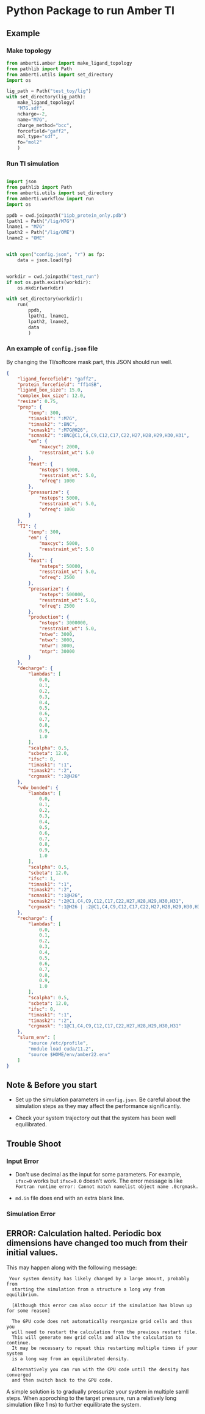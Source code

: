 # Python Package to run Amber TI

## Example

### Make topology

```python
from amberti.amber import make_ligand_topology
from pathlib import Path
from amberti.utils import set_directory
import os

lig_path = Path("test_toy/lig")
with set_directory(lig_path):
    make_ligand_topology(
    "M7G.sdf", 
    ncharge=-2, 
    name="M7G", 
    charge_method="bcc", 
    forcefield="gaff2", 
    mol_type="sdf", 
    fo="mol2"
    )
```

### Run TI simulation

```python

import json
from pathlib import Path
from amberti.utils import set_directory
from amberti.workflow import run
import os

ppdb = cwd.joinpath("1ipb_protein_only.pdb")
lpath1 = Path("/lig/M7G")
lname1 = "M7G"
lpath2 = Path("/lig/OME")
lname2 = "OME"


with open("config.json", "r") as fp:
    data = json.load(fp)


workdir = cwd.joinpath("test_run")
if not os.path.exists(workdir):
    os.mkdir(workdir)

with set_directory(workdir):
    run(
        ppdb, 
        lpath1, lname1, 
        lpath2, lname2,
        data
        )
```

### An example of `config.json` file

By changing the TI/softcore mask part, this JSON should run well.

```JSON
{
    "ligand_forcefield": "gaff2",
    "protein_forcefield": "ff14SB",
    "ligand_box_size": 15.0,
    "complex_box_size": 12.0,
    "resize": 0.75,
    "prep": {
        "temp": 300,
        "timask1": ":M7G",
        "timask2": ":BNC",
        "scmask1": ":M7G@H26",
        "scmask2": ":BNC@C1,C4,C9,C12,C17,C22,H27,H28,H29,H30,H31",
        "em": {
            "maxcyc": 2000,
            "resstraint_wt": 5.0
        },
        "heat": {
            "nsteps": 5000,
            "resstraint_wt": 5.0,
            "ofreq": 1000
        },
        "pressurize": {
            "nsteps": 5000,
            "resstraint_wt": 5.0,
            "ofreq": 1000
        }
    },
    "TI": {
        "temp": 300,
        "em": {
            "maxcyc": 5000,
            "resstraint_wt": 5.0
        },
        "heat": {
            "nsteps": 50000,
            "resstraint_wt": 5.0,
            "ofreq": 2500
        },
        "pressurize": {
            "nsteps": 500000,
            "resstraint_wt": 5.0,
            "ofreq": 2500
        },
        "production": {
            "nsteps": 3000000,
            "resstraint_wt": 5.0,
            "ntwe": 3000,
            "ntwx": 3000,
            "ntwr": 3000,
            "ntpr": 30000
        }
    },
    "decharge": {
        "lambdas": [
            0.0,
            0.1,
            0.2,
            0.3,
            0.4,
            0.5,
            0.6,
            0.7,
            0.8,
            0.9,
            1.0
        ],
        "scalpha": 0.5,
        "scbeta": 12.0,
        "ifsc": 0,
        "timask1": ":1",
        "timask2": ":2",
        "crgmask": ":2@H26"
    },
    "vdw_bonded": {
        "lambdas": [
            0.0,
            0.1,
            0.2,
            0.3,
            0.4,
            0.5,
            0.6,
            0.7,
            0.8,
            0.9,
            1.0
        ],
        "scalpha": 0.5,
        "scbeta": 12.0,
        "ifsc": 1,
        "timask1": ":1",
        "timask2": ":2",
        "scmask1": ":1@H26",
        "scmask2": ":2@C1,C4,C9,C12,C17,C22,H27,H28,H29,H30,H31",
        "crgmask": ":1@H26 | :2@C1,C4,C9,C12,C17,C22,H27,H28,H29,H30,H31"
    },
    "recharge": {
        "lambdas": [
            0.0,
            0.1,
            0.2,
            0.3,
            0.4,
            0.5,
            0.6,
            0.7,
            0.8,
            0.9,
            1.0
        ],
        "scalpha": 0.5,
        "scbeta": 12.0,
        "ifsc": 0,
        "timask1": ":1",
        "timask2": ":2",
        "crgmask": ":1@C1,C4,C9,C12,C17,C22,H27,H28,H29,H30,H31"
    },
    "slurm_env": [
        "source /etc/profile",
        "module load cuda/11.2",
        "source $HOME/env/amber22.env"
    ]
}

```

## Note & Before you start

* Set up the simulation parameters in `config.json`. Be careful about the simulation steps as they may affect the performance significantly.

* Check your system trajectory out that the system has been well equilibrated.

## Trouble Shoot
### Input Error

* Don't use decimal as the input for some parameters. For example, `ifsc=0` works but `ifsc=0.0` doesn't work. The error message is like `Fortran runtime error: Cannot match namelist object name .0crgmask.`

* `md.in` file does end with an extra blank line.

### Simulation Error

## ERROR: Calculation halted.  Periodic box dimensions have changed too much from their initial values.

This may happen along with the following message:
```text
 Your system density has likely changed by a large amount, probably from
  starting the simulation from a structure a long way from equilibrium.

  [Although this error can also occur if the simulation has blown up for some reason]

  The GPU code does not automatically reorganize grid cells and thus you
  will need to restart the calculation from the previous restart file.
  This will generate new grid cells and allow the calculation to continue.
  It may be necessary to repeat this restarting multiple times if your system
  is a long way from an equilibrated density.

  Alternatively you can run with the CPU code until the density has converged
  and then switch back to the GPU code.
```

A simple solution is to gradually pressurize your system in multiple samll steps. When approching to the target pressure, run a relatively long simulation (like $1 \ \mathrm{ns}$) to further equilibrate the system.


## 
